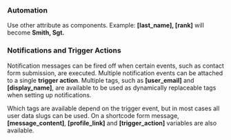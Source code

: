 ### Automation

Use other attribute as components. Example: **[last_name], [rank]** will become **Smith, Sgt.**

### Notifications and Trigger Actions

Notification messages can be fired off when certain events, such as contact form submission, are executed. Multiple notification events can be attached to a single **trigger action**. Multiple tags, such as **[user_email]** and **[display_name]**, are available to be used as dynamically replaceable tags when setting up notifications.

Which tags are available depend on the trigger event, but in most cases all user data slugs can be used. On a shortcode form message, **[message_content]**, **[profile_link]** and **[trigger_action]** variables are also available.